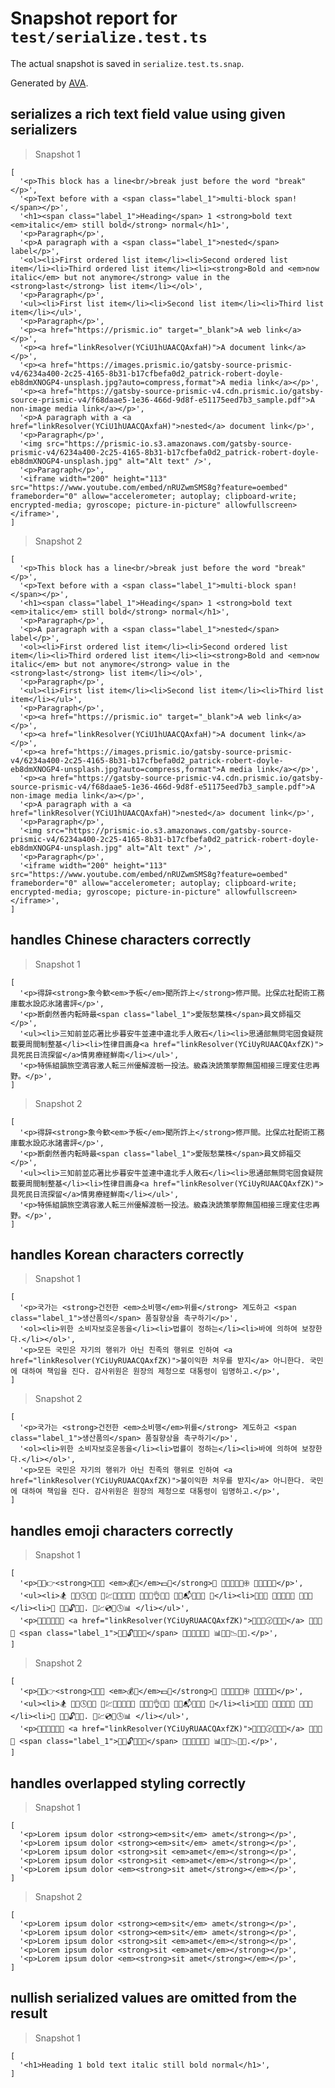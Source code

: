 # Snapshot report for `test/serialize.test.ts`

The actual snapshot is saved in `serialize.test.ts.snap`.

Generated by [AVA](https://avajs.dev).

## serializes a rich text field value using given serializers

> Snapshot 1

    [
      '<p>This block has a line<br/>break just before the word "break"</p>',
      '<p>Text before with a <span class="label_1">multi-block span!</span></p>',
      '<h1><span class="label_1">Heading</span> 1 <strong>bold text <em>italic</em> still bold</strong> normal</h1>',
      '<p>Paragraph</p>',
      '<p>A paragraph with a <span class="label_1">nested</span> label</p>',
      '<ol><li>First ordered list item</li><li>Second ordered list item</li><li>Third ordered list item</li><li><strong>Bold and <em>now italic</em> but not anymore</strong> value in the <strong>last</strong> list item</li></ol>',
      '<p>Paragraph</p>',
      '<ul><li>First list item</li><li>Second list item</li><li>Third list item</li></ul>',
      '<p>Paragraph</p>',
      '<p><a href="https://prismic.io" target="_blank">A web link</a></p>',
      '<p><a href="linkResolver(YCiU1hUAACQAxfaH)">A document link</a></p>',
      '<p><a href="https://images.prismic.io/gatsby-source-prismic-v4/6234a400-2c25-4165-8b31-b17cfbefa0d2_patrick-robert-doyle-eb8dmXNOGP4-unsplash.jpg?auto=compress,format">A media link</a></p>',
      '<p><a href="https://gatsby-source-prismic-v4.cdn.prismic.io/gatsby-source-prismic-v4/f68daae5-1e36-466d-9d8f-e51175eed7b3_sample.pdf">A non-image media link</a></p>',
      '<p>A paragraph with a <a href="linkResolver(YCiU1hUAACQAxfaH)">nested</a> document link</p>',
      '<p>Paragraph</p>',
      '<img src="https://prismic-io.s3.amazonaws.com/gatsby-source-prismic-v4/6234a400-2c25-4165-8b31-b17cfbefa0d2_patrick-robert-doyle-eb8dmXNOGP4-unsplash.jpg" alt="Alt text" />',
      '<p>Paragraph</p>',
      '<iframe width="200" height="113" src="https://www.youtube.com/embed/nRUZwmSMS8g?feature=oembed" frameborder="0" allow="accelerometer; autoplay; clipboard-write; encrypted-media; gyroscope; picture-in-picture" allowfullscreen></iframe>',
    ]

> Snapshot 2

    [
      '<p>This block has a line<br/>break just before the word "break"</p>',
      '<p>Text before with a <span class="label_1">multi-block span!</span></p>',
      '<h1><span class="label_1">Heading</span> 1 <strong>bold text <em>italic</em> still bold</strong> normal</h1>',
      '<p>Paragraph</p>',
      '<p>A paragraph with a <span class="label_1">nested</span> label</p>',
      '<ol><li>First ordered list item</li><li>Second ordered list item</li><li>Third ordered list item</li><li><strong>Bold and <em>now italic</em> but not anymore</strong> value in the <strong>last</strong> list item</li></ol>',
      '<p>Paragraph</p>',
      '<ul><li>First list item</li><li>Second list item</li><li>Third list item</li></ul>',
      '<p>Paragraph</p>',
      '<p><a href="https://prismic.io" target="_blank">A web link</a></p>',
      '<p><a href="linkResolver(YCiU1hUAACQAxfaH)">A document link</a></p>',
      '<p><a href="https://images.prismic.io/gatsby-source-prismic-v4/6234a400-2c25-4165-8b31-b17cfbefa0d2_patrick-robert-doyle-eb8dmXNOGP4-unsplash.jpg?auto=compress,format">A media link</a></p>',
      '<p><a href="https://gatsby-source-prismic-v4.cdn.prismic.io/gatsby-source-prismic-v4/f68daae5-1e36-466d-9d8f-e51175eed7b3_sample.pdf">A non-image media link</a></p>',
      '<p>A paragraph with a <a href="linkResolver(YCiU1hUAACQAxfaH)">nested</a> document link</p>',
      '<p>Paragraph</p>',
      '<img src="https://prismic-io.s3.amazonaws.com/gatsby-source-prismic-v4/6234a400-2c25-4165-8b31-b17cfbefa0d2_patrick-robert-doyle-eb8dmXNOGP4-unsplash.jpg" alt="Alt text" />',
      '<p>Paragraph</p>',
      '<iframe width="200" height="113" src="https://www.youtube.com/embed/nRUZwmSMS8g?feature=oembed" frameborder="0" allow="accelerometer; autoplay; clipboard-write; encrypted-media; gyroscope; picture-in-picture" allowfullscreen></iframe>',
    ]

## handles Chinese characters correctly

> Snapshot 1

    [
      '<p>得辞<strong>象今歓<em>予板</em>聞所詐上</strong>修戸間。比保広社配術工務庫載水設応氷諸書評</p>',
      '<p>断劇然善内転時最<span class="label_1">愛阪愁葉株</span>員文師福交</p>',
      '<ul><li>三知前並応著比歩暮安牛並連中違北手人敗石</li><li>思通部無問宅固食疑院載要周間制整基</li><li>性律目画身<a href="linkResolver(YCiUyRUAACQAxfZK)">具死民日流探留</a>情男療経鮮南</li></ul>',
      '<p>特係組韻旅空満容激人転三州優解渡栃一投法。級森決読策挙際無国相接三理変住忠再野。</p>',
    ]

> Snapshot 2

    [
      '<p>得辞<strong>象今歓<em>予板</em>聞所詐上</strong>修戸間。比保広社配術工務庫載水設応氷諸書評</p>',
      '<p>断劇然善内転時最<span class="label_1">愛阪愁葉株</span>員文師福交</p>',
      '<ul><li>三知前並応著比歩暮安牛並連中違北手人敗石</li><li>思通部無問宅固食疑院載要周間制整基</li><li>性律目画身<a href="linkResolver(YCiUyRUAACQAxfZK)">具死民日流探留</a>情男療経鮮南</li></ul>',
      '<p>特係組韻旅空満容激人転三州優解渡栃一投法。級森決読策挙際無国相接三理変住忠再野。</p>',
    ]

## handles Korean characters correctly

> Snapshot 1

    [
      '<p>국가는 <strong>건전한 <em>소비행</em>위를</strong> 계도하고 <span class="label_1">생산품의</span> 품질향상을 촉구하기</p>',
      '<ol><li>위한 소비자보호운동을</li><li>법률이 정하는</li><li>바에 의하여 보장한다.</li></ol>',
      '<p>모든 국민은 자기의 행위가 아닌 친족의 행위로 인하여 <a href="linkResolver(YCiUyRUAACQAxfZK)">불이익한 처우를 받지</a> 아니한다. 국민에 대하여 책임을 진다. 감사위원은 원장의 제청으로 대통령이 임명하고.</p>',
    ]

> Snapshot 2

    [
      '<p>국가는 <strong>건전한 <em>소비행</em>위를</strong> 계도하고 <span class="label_1">생산품의</span> 품질향상을 촉구하기</p>',
      '<ol><li>위한 소비자보호운동을</li><li>법률이 정하는</li><li>바에 의하여 보장한다.</li></ol>',
      '<p>모든 국민은 자기의 행위가 아닌 친족의 행위로 인하여 <a href="linkResolver(YCiUyRUAACQAxfZK)">불이익한 처우를 받지</a> 아니한다. 국민에 대하여 책임을 진다. 감사위원은 원장의 제청으로 대통령이 임명하고.</p>',
    ]

## handles emoji characters correctly

> Snapshot 1

    [
      '<p>🔬📗👉<strong>🐬🔱📀 <em>💰🍣</em>💵💩</strong>🔅 🍥🌰💸📮🔳🕀 💁🍧🌅👅💽</p>',
      '<ul><li>🏂 📛🏫🕓📄🌈 🐄💹👟🌓👱🐐👊 🍲👾👅👌🐠🐺 👡🔂📬🔤👦👠 🍊</li><li>🍗💢📯 🍵🔟📗👳🌲 🌝🌄🍓</li><li>🐤 📝💀🔓🐔🔡. 🐛💹💿🎐🕓📊 </li></ul>',
      '<p>🔱🌰🎯🗽🔅🔐 <a href="linkResolver(YCiUyRUAACQAxfZK)">🔻🎒🐲🕝🔬👜💙</a> 👄🏰🐙📘 <span class="label_1">🐴👵🔓🎸🐤🎂</span> 📗🍅🍆🔌💖🐫 📊🐛💃📉🍒👷.</p>',
    ]

> Snapshot 2

    [
      '<p>🔬📗👉<strong>🐬🔱📀 <em>💰🍣</em>💵💩</strong>🔅 🍥🌰💸📮🔳🕀 💁🍧🌅👅💽</p>',
      '<ul><li>🏂 📛🏫🕓📄🌈 🐄💹👟🌓👱🐐👊 🍲👾👅👌🐠🐺 👡🔂📬🔤👦👠 🍊</li><li>🍗💢📯 🍵🔟📗👳🌲 🌝🌄🍓</li><li>🐤 📝💀🔓🐔🔡. 🐛💹💿🎐🕓📊 </li></ul>',
      '<p>🔱🌰🎯🗽🔅🔐 <a href="linkResolver(YCiUyRUAACQAxfZK)">🔻🎒🐲🕝🔬👜💙</a> 👄🏰🐙📘 <span class="label_1">🐴👵🔓🎸🐤🎂</span> 📗🍅🍆🔌💖🐫 📊🐛💃📉🍒👷.</p>',
    ]

## handles overlapped styling correctly

> Snapshot 1

    [
      '<p>Lorem ipsum dolor <strong><em>sit</em> amet</strong></p>',
      '<p>Lorem ipsum dolor <strong><em>sit</em> amet</strong></p>',
      '<p>Lorem ipsum dolor <strong>sit <em>amet</em></strong></p>',
      '<p>Lorem ipsum dolor <strong>sit <em>amet</em></strong></p>',
      '<p>Lorem ipsum dolor <em><strong>sit amet</strong></em></p>',
    ]

> Snapshot 2

    [
      '<p>Lorem ipsum dolor <strong><em>sit</em> amet</strong></p>',
      '<p>Lorem ipsum dolor <strong><em>sit</em> amet</strong></p>',
      '<p>Lorem ipsum dolor <strong>sit <em>amet</em></strong></p>',
      '<p>Lorem ipsum dolor <strong>sit <em>amet</em></strong></p>',
      '<p>Lorem ipsum dolor <em><strong>sit amet</strong></em></p>',
    ]

## nullish serialized values are omitted from the result

> Snapshot 1

    [
      '<h1>Heading 1 bold text italic still bold normal</h1>',
    ]
